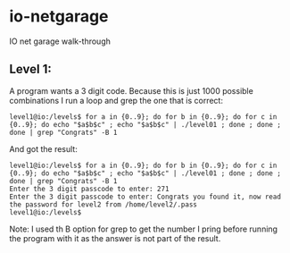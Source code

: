 # io-netgarage
IO net garage walk-through


## Level 1:

A program wants a 3 digit code. Because this is just 1000 possible combinations I run a loop and grep the one that is correct:

```console
level1@io:/levels$ for a in {0..9}; do for b in {0..9}; do for c in {0..9}; do echo "$a$b$c" ; echo "$a$b$c" | ./level01 ; done ; done ; done | grep "Congrats" -B 1
```

And got the result:

```console
level1@io:/levels$ for a in {0..9}; do for b in {0..9}; do for c in {0..9}; do echo "$a$b$c" ; echo "$a$b$c" | ./level01 ; done ; done ; done | grep "Congrats" -B 1
Enter the 3 digit passcode to enter: 271
Enter the 3 digit passcode to enter: Congrats you found it, now read the password for level2 from /home/level2/.pass
level1@io:/levels$
```

Note: I used th B option for grep to get the number I pring before running the program with it as the answer is not part of the result.

<!-- Level 2 password => XNWFtWKWHhaaXoKI -->